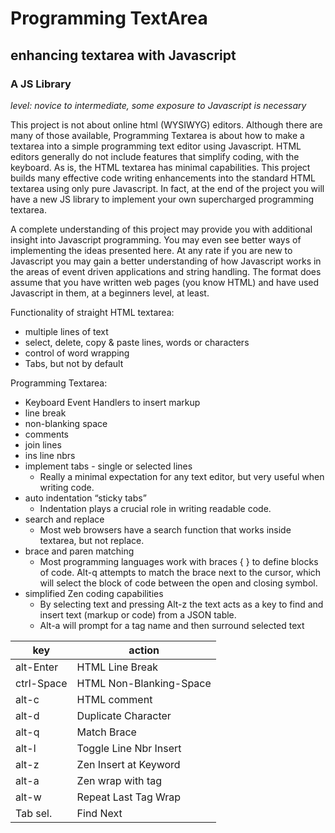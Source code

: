 # Programming TextArea

## enhancing textarea with Javascript 
### A JS Library
_level: novice to intermediate, some exposure to Javascript is necessary_

This project is not about online html (WYSIWYG) editors. Although there are many of those available, Programming Textarea is about how to make a textarea into a simple programming text editor using Javascript. HTML editors generally do not include features that simplify coding, with the keyboard. As is, the HTML textarea has minimal capabilities. This project builds many effective code writing enhancements into the standard HTML textarea using only pure Javascript. In fact, at the end of the project you will have a new JS library to implement your own supercharged programming textarea. 

A complete understanding of this project may provide you with additional insight into Javascript programming. You may even see better ways of implementing the ideas presented here. At any rate if you are new to Javascript you may gain a better understanding of how Javascript works in the areas of event driven applications and string handling. The format does assume that you have written web pages (you know HTML) and have used Javascript in them, at a beginners level, at least. 

Functionality of	straight HTML textarea:
* multiple lines of text
* select, delete, copy & paste lines, words or characters
* control of word wrapping
* Tabs, but not by default 

Programming Textarea:
* Keyboard Event Handlers to insert markup
* line break
* non-blanking space
* comments
* join lines
* ins line nbrs
* implement tabs - single or selected lines
  * Really a minimal expectation for any text editor, but very useful when writing code.
* auto indentation “sticky tabs” 
  * Indentation plays a crucial role in writing readable code.
* search and replace 
  * Most web browsers have a search function that works inside textarea, but not replace.
* brace and paren matching 
  * Most programming languages work with braces { } to define blocks of code. Alt-q attempts to match the brace next to the cursor,       which will select the block of code between the open and closing symbol.
* simplified Zen coding capabilities 
  * By selecting text and pressing Alt-z the text acts as a key to find and insert text (markup or code) from a JSON table.
  * Alt-a will prompt for a tag name and then surround selected text

key | action
----|-------
alt-Enter |	HTML Line Break
ctrl-Space |	HTML Non-Blanking-Space
alt-c |	HTML comment
alt-d |	Duplicate Character
alt-q |	Match Brace
alt-l |	Toggle Line Nbr Insert
alt-z |	Zen Insert at Keyword
alt-a |	Zen wrap with tag
alt-w |	Repeat Last Tag Wrap
Tab sel. |	Find Next
